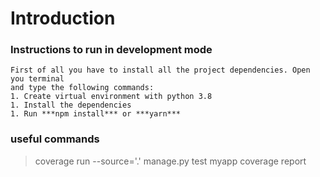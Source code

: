 # Introduction


### Instructions to run in development mode

    First of all you have to install all the project dependencies. Open you terminal
    and type the following commands:
    1. Create virtual environment with python 3.8
    1. Install the dependencies 
    1. Run ***npm install*** or ***yarn***
    


### useful commands
> coverage run --source='.' manage.py test myapp
> coverage report
